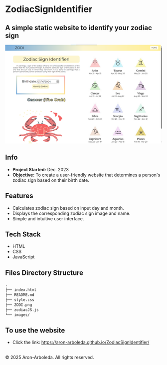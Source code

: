 # ZodiacSignIdentifier

## A simple static website to identify your zodiac sign

<img src='ZODI.png'>

## Info

- **Project Started:** Dec. 2023
- **Objective:** To create a user-friendly website that determines a person's zodiac sign based on their birth date.

## Features

- Calculates zodiac sign based on input day and month.
- Displays the corresponding zodiac sign image and name.
- Simple and intuitive user interface.

## Tech Stack

- HTML
- CSS
- JavaScript

## Files Directory Structure

```
.
├── index.html
├── README.md
├── style.css
├── ZODI.png
├── zodiacJS.js
└── images/
```

## To use the website

- Click the link: https://aron-arboleda.github.io/ZodiacSignIdentifier/

<br>&copy; 2025 Aron-Arboleda. All rights reserved.
